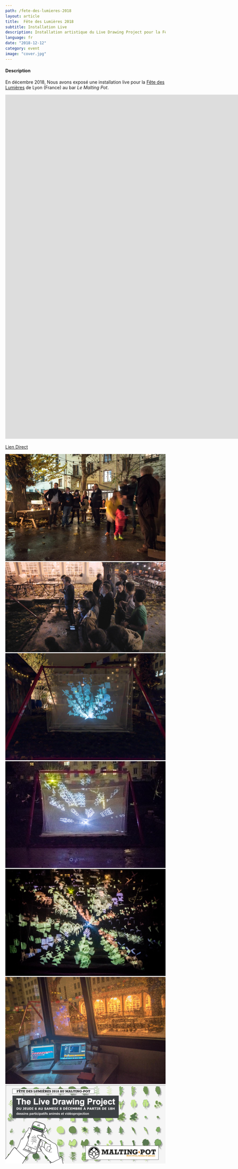 ```yaml
---
path: /fete-des-lumieres-2018
layout: article
title:  Fête des Lumières 2018
subtitle: Installation Live
description: Installation artistique du Live Drawing Project pour la Fête des Lumières 2018 de Lyon France au bar le Malting Pot
language: fr
date: "2018-12-12"
category: event
image: "cover.jpg"
---
```


#### Description

En décembre 2018, Nous avons exposé une installation live pour la [Fête des Lumières](//www.fetedeslumieres.lyon.fr) de Lyon (France) au bar _Le Malting Pot_.


<iframe src="https://player.vimeo.com/video/311653956" frameborder="0" allowfullscreen width="1920" height="1080"></iframe>

[Lien Direct](//vimeo.com/311653956)


<photo-grid>
<img src="3.jpg"/>
<img src="screenshot1.jpg"/>
<img src="1.jpg"/>
<img src="2.jpg"/>
<img src="cover.jpg"/>
<img src="5.jpg"/>
<img src="affiche.jpg"/>
</photo-grid>
